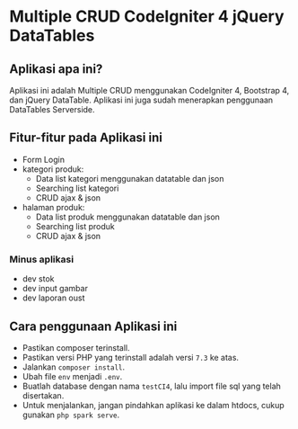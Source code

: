# Multiple CRUD CodeIgniter 4 jQuery DataTables

## Aplikasi apa ini?

Aplikasi ini adalah Multiple CRUD menggunakan CodeIgniter 4, Bootstrap 4, dan jQuery DataTable. Aplikasi ini juga sudah menerapkan penggunaan DataTables Serverside.

## Fitur-fitur pada Aplikasi ini

- Form Login
- kategori produk:
  - Data list kategori menggunakan datatable dan json
  - Searching list kategori
  - CRUD ajax & json
- halaman produk:
  - Data list produk menggunakan datatable dan json
  - Searching list produk
  - CRUD ajax & json

### Minus aplikasi

- dev stok
- dev input gambar
- dev laporan oust

## Cara penggunaan Aplikasi ini

- Pastikan composer terinstall.
- Pastikan versi PHP yang terinstall adalah versi `7.3` ke atas.
- Jalankan `composer install`.
- Ubah file `env` menjadi `.env`.
- Buatlah database dengan nama `testCI4`, lalu import file sql yang telah disertakan.
- Untuk menjalankan, jangan pindahkan aplikasi ke dalam htdocs, cukup gunakan `php spark serve`.
